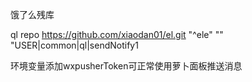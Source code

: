 饿了么残库 

  ql repo https://github.com/xiaodan01/el.git "^ele" "" "USER|common|ql|sendNotify1
  
环境变量添加wxpusherToken可正常使用萝卜面板推送消息
